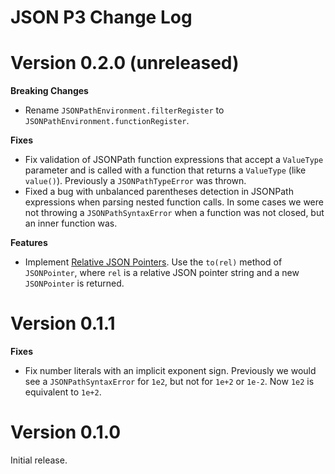# JSON P3 Change Log

# Version 0.2.0 (unreleased)

**Breaking Changes**

- Rename `JSONPathEnvironment.filterRegister` to `JSONPathEnvironment.functionRegister`.

**Fixes**

- Fix validation of JSONPath function expressions that accept a `ValueType` parameter and is called with a function that returns a `ValueType` (like `value()`). Previously a `JSONPathTypeError` was thrown.
- Fixed a bug with unbalanced parentheses detection in JSONPath expressions when parsing nested function calls. In some cases we were not throwing a `JSONPathSyntaxError` when a function was not closed, but an inner function was.

**Features**

- Implement [Relative JSON Pointers](https://www.ietf.org/id/draft-hha-relative-json-pointer-00.html). Use the `to(rel)` method of `JSONPointer`, where `rel` is a relative JSON pointer string and a new `JSONPointer` is returned.

# Version 0.1.1

**Fixes**

- Fix number literals with an implicit exponent sign. Previously we would see a `JSONPathSyntaxError` for `1e2`, but not for `1e+2` or `1e-2`. Now `1e2` is equivalent to `1e+2`.

# Version 0.1.0

Initial release.
